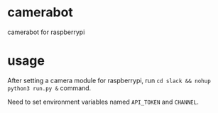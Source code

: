 # camerabot
camerabot for raspberrypi

# usage
After setting a camera module for raspberrypi, run `cd slack && nohup python3 run.py &` command.

Need to set environment variables named `API_TOKEN` and `CHANNEL`.

